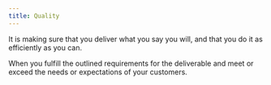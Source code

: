 ```yaml
---
title: Quality
---
```

It is making sure that you deliver what you say you will, and that you do it as efficiently as you can. 

When you fulfill the outlined requirements for the deliverable and meet or exceed the needs or expectations of your customers. 